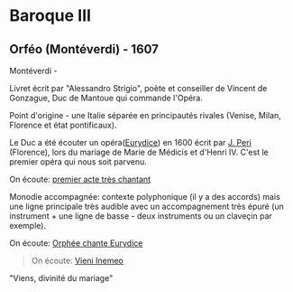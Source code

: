 # Baroque III

## Orféo (Montéverdi) - 1607

Montéverdi - 

Livret écrit par "Alessandro Strigio", poète et conseiller de Vincent de Gonzague, Duc de Mantoue qui commande l'Opéra.

Point d'origine - une Italie séparée en principautés rivales (Venise, Milan, Florence et état pontificaux).

Le Duc a été écouter un opéra([Eurydice](https://fr.wikipedia.org/wiki/Euridice_(Peri))) en 1600 écrit par [J. Peri](https://fr.wikipedia.org/wiki/Jacopo_Peri) (Florence), lors du mariage de Marie de Médicis et d'Henri IV. C'est le premier opéra qui nous soit parvenu.

On écoute: [premier acte très chantant]()

Monodie accompagnée: contexte polyphonique (il y a des accords) mais une ligne principale très audible avec un accompagnement très épuré (un instrument + une ligne de basse - deux instruments ou un claveçin par exemple).

On écoute: [Orphée chante Eurydice]()

> On écoute: [Vieni Inemeo](https://www.youtube.com/watch?v=ZjOc1-WvBqo) 

"Viens, divinité du mariage"